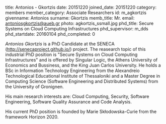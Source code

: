 title: Antonios - Gkortzis
date: 20151220
joined_date: 20151220
category: members 
member_category: Associate Researchers
id: m_agkortzis
givenname: Antonios
surname: Gkortzis
memb_title: Mr.
email: antoniosgkortzis@aueb.gr
photo: agkortzis_ssmall.jpg
phd_title: Secure Systems on Cloud Computing Infrastructures
phd_supervisor: m_dds
phd_startdate: 20160104
phd_completed: 0

_Antonios Gkortzis_ is a PhD Candidate at the SENECA (http://senecaproject.github.io/) project. The reasearch topic of this industrial PhD position is "Secure Systems on Cloud Computing Infrastructures" and is offered by Singular Logic, the Athens University of Economics and Bussiness, and the King Juan Carlos University. He holds a BSc in Information Technology Engineering from the Alexandreio Technological Educational Institute of Thessaloniki and a Master Degree in Computing Science (Software Engineering and Distributed Systems) from the University of Gronignen.

His main research interests are: Cloud Computing, Security, Software Engineering, Software Quality Assurance and Code Analysis.

His current PhD position is founded by Marie Skłodowska-Curie from the framework Horizon 2020.